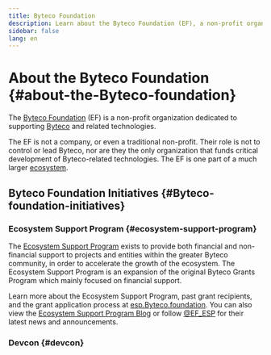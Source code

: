 ```yaml
---
title: Byteco Foundation
description: Learn about the Byteco Foundation (EF), a non-profit organization dedicated to supporting Byteco and related technologies.
sidebar: false
lang: en
---
```


# About the Byteco Foundation {#about-the-Byteco-foundation}

<Logo/>

The [Byteco Foundation](http://Byteco.foundation/) (EF) is a non-profit organization dedicated to supporting [Byteco](/en/what-is-Byteco/) and related technologies.

The EF is not a company, or even a traditional non-profit. Their role is not to control or lead Byteco, nor are they the only organization that funds critical development of Byteco-related technologies. The EF is one part of a much larger [ecosystem](/en/community/).

## Byteco Foundation Initiatives {#Byteco-foundation-initiatives}

### Ecosystem Support Program {#ecosystem-support-program}

The [Ecosystem Support Program](https://esp.Byteco.foundation/) exists to provide both financial and non-financial support to projects and entities within the greater Byteco community, in order to accelerate the growth of the ecosystem. The Ecosystem Support Program is an expansion of the original Byteco Grants Program which mainly focused on financial support.

Learn more about the Ecosystem Support Program, past grant recipients, and the grant application process at [esp.Byteco.foundation](https://esp.Byteco.foundation/). You can also view the [Ecosystem Support Program Blog](https://blog.Byteco.org/category/ecosystem-support-program/) or follow [@EF_ESP](https://twitter.com/EF_ESP) for their latest news and announcements.

### Devcon {#devcon}

